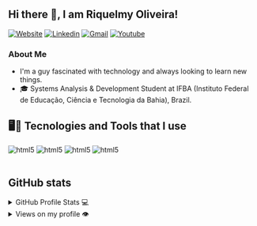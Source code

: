 ## Hi there 👋, I am Riquelmy Oliveira!
[![Website](https://img.shields.io/website?label=ㅤWebsiteㅤ&style=for-the-badge&url=https://stillworkinginthelinks/)](https://stillworkinginthelinks)
[![Linkedin](https://img.shields.io/badge/LinkedIn-0077B5?style=for-the-badge&logo=linkedin&logoColor=white)](https://stillworkinginthelinks)
[![Gmail](https://img.shields.io/badge/Gmail-D14836?style=for-the-badge&logo=gmail&logoColor=white)](https://stillworkinginthelinks)
[![Youtube](https://img.shields.io/badge/YouTube-FF0000?style=for-the-badge&logo=youtube&logoColor=white)](https://stillworkinginthelinks)

<h3>About Me</h3>
<ul>
  <li>I'm a guy fascinated with technology and always looking to learn new things.</li>
  <li>🎓 Systems Analysis & Development Student at IFBA (Instituto Federal de Educação, Ciência e Tecnologia da Bahia), Brazil.</li> 
</ul>



## 🖥️🔧 Tecnologies and Tools that I use

<div style="display: inline_block">
  <img align="center" alt="html5" src="https://img.shields.io/badge/python-3670A0?style=for-the-badge&logo=python&logoColor=ffdd54" />
  <img align="center" alt="html5" src="https://img.shields.io/badge/c-%2300599C.svg?style=for-the-badge&logo=c&logoColor=white" />
  <img align="center" alt="html5" src="https://img.shields.io/badge/Atom-%2366595C.svg?style=for-the-badge&logo=atom&logoColor=white" />
  <img align="center" alt="html5" src="https://img.shields.io/badge/github-%23121011.svg?style=for-the-badge&logo=github&logoColor=white" />
</div><br/>

## GitHub stats
<details>
  <summary>GitHub Profile Stats 💻</summary>
  <br/>
  
![Riquelmy's GitHub stats](https://github-readme-stats.vercel.app/api?username=riquelmy&show_icons=true&theme=tokyonight)
  
  <br/>
</details>

<details>
  <summary>Views on my profile 👁️</summary>
  <br/>
   
  ![](https://komarev.com/ghpvc/?username=riquelmy&color=blueviolet)
  
  <br/>
</details>

